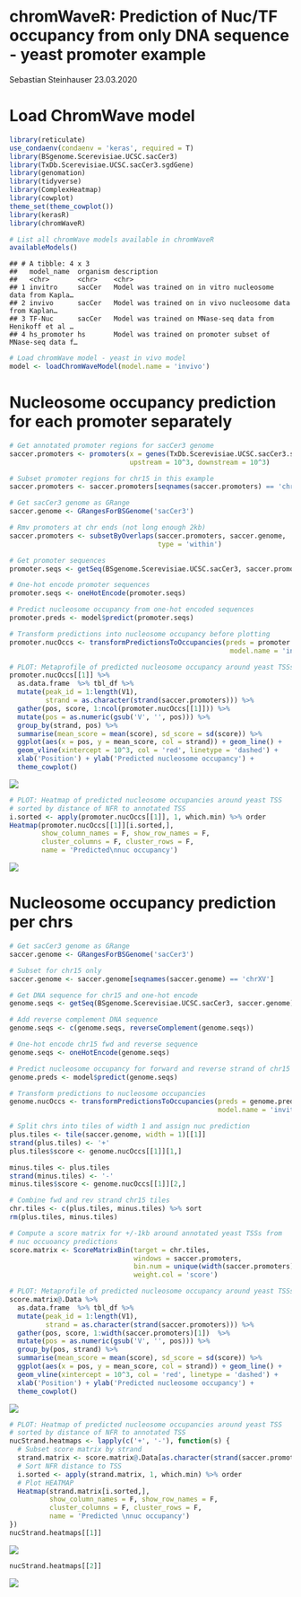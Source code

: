 chromWaveR: Prediction of Nuc/TF occupancy from only DNA sequence - yeast promoter example
================
Sebastian Steinhauser
23.03.2020

Load ChromWave model
====================

``` r
library(reticulate)
use_condaenv(condaenv = 'keras', required = T)
library(BSgenome.Scerevisiae.UCSC.sacCer3)
library(TxDb.Scerevisiae.UCSC.sacCer3.sgdGene)
library(genomation)
library(tidyverse)
library(ComplexHeatmap)
library(cowplot)
theme_set(theme_cowplot())
library(kerasR)
library(chromWaveR)

# List all chromWave models available in chromWaveR
availableModels()
```

    ## # A tibble: 4 x 3
    ##   model_name  organism description                                              
    ##   <chr>       <chr>    <chr>                                                    
    ## 1 invitro     sacCer   Model was trained on in vitro nucleosome data from Kapla…
    ## 2 invivo      sacCer   Model was trained on in vivo nucleosome data from Kaplan…
    ## 3 TF-Nuc      sacCer   Model was trained on MNase-seq data from Henikoff et al …
    ## 4 hs_promoter hs       Model was trained on promoter subset of MNase-seq data f…

``` r
# Load chromWave model - yeast in vivo model
model <- loadChromWaveModel(model.name = 'invivo')
```

Nucleosome occupancy prediction for each promoter separately
============================================================

``` r
# Get annotated promoter regions for sacCer3 genome
saccer.promoters <- promoters(x = genes(TxDb.Scerevisiae.UCSC.sacCer3.sgdGene),
                              upstream = 10^3, downstream = 10^3)

# Subset promoter regions for chr15 in this example
saccer.promoters <- saccer.promoters[seqnames(saccer.promoters) == 'chrXV']

# Get sacCer3 genome as GRange
saccer.genome <- GRangesForBSGenome('sacCer3')

# Rmv promoters at chr ends (not long enough 2kb)
saccer.promoters <- subsetByOverlaps(saccer.promoters, saccer.genome,
                                     type = 'within')

# Get promoter sequences
promoter.seqs <- getSeq(BSgenome.Scerevisiae.UCSC.sacCer3, saccer.promoters)

# One-hot encode promoter sequences
promoter.seqs <- oneHotEncode(promoter.seqs)

# Predict nucleosome occupancy from one-hot encoded sequences
promoter.preds <- model$predict(promoter.seqs)

# Transform predictions into nucleosome occupancy before plotting
promoter.nucOccs <- transformPredictionsToOccupancies(preds = promoter.preds,
                                                       model.name = 'invivo')

# PLOT: Metaprofile of predicted nucleosome occupancy around yeast TSSs
promoter.nucOccs[[1]] %>%
  as.data.frame  %>% tbl_df %>%
  mutate(peak_id = 1:length(V1),
         strand = as.character(strand(saccer.promoters))) %>%
  gather(pos, score, 1:ncol(promoter.nucOccs[[1]])) %>%
  mutate(pos = as.numeric(gsub('V', '', pos))) %>%
  group_by(strand, pos) %>%
  summarise(mean_score = mean(score), sd_score = sd(score)) %>%
  ggplot(aes(x = pos, y = mean_score, col = strand)) + geom_line() +
  geom_vline(xintercept = 10^3, col = 'red', linetype = 'dashed') +
  xlab('Position') + ylab('Predicted nucleosome occupancy') +
  theme_cowplot()
```

![](chromWaveR_example_files/figure-markdown_github/chunk_chromwaver_promoterPred-1.png)

``` r
# PLOT: Heatmap of predicted nucleosome occupancies around yeast TSS
# sorted by distance of NFR to annotated TSS
i.sorted <- apply(promoter.nucOccs[[1]], 1, which.min) %>% order
Heatmap(promoter.nucOccs[[1]][i.sorted,],
        show_column_names = F, show_row_names = F,
        cluster_columns = F, cluster_rows = F,
        name = 'Predicted\nnuc occupancy')
```

![](chromWaveR_example_files/figure-markdown_github/chunk_chromwaver_promoterPred-2.png)

Nucleosome occupancy prediction per chrs
========================================

``` r
# Get sacCer3 genome as GRange
saccer.genome <- GRangesForBSGenome('sacCer3')

# Subset for chr15 only
saccer.genome <- saccer.genome[seqnames(saccer.genome) == 'chrXV']

# Get DNA sequence for chr15 and one-hot encode
genome.seqs <- getSeq(BSgenome.Scerevisiae.UCSC.sacCer3, saccer.genome)

# Add reverse complement DNA sequence
genome.seqs <- c(genome.seqs, reverseComplement(genome.seqs))

# One-hot encode chr15 fwd and reverse sequence
genome.seqs <- oneHotEncode(genome.seqs)

# Predict nucleosome occupancy for forward and reverse strand of chr15
genome.preds <- model$predict(genome.seqs)

# Transform predictions to nucleosome occupancies
genome.nucOccs <- transformPredictionsToOccupancies(preds = genome.preds,
                                                    model.name = 'invitro')

# Split chrs into tiles of width 1 and assign nuc prediction
plus.tiles <- tile(saccer.genome, width = 1)[[1]]
strand(plus.tiles) <- '+'
plus.tiles$score <- genome.nucOccs[[1]][1,]

minus.tiles <- plus.tiles
strand(minus.tiles) <- '-'
minus.tiles$score <- genome.nucOccs[[1]][2,]

# Combine fwd and rev strand chr15 tiles
chr.tiles <- c(plus.tiles, minus.tiles) %>% sort
rm(plus.tiles, minus.tiles)

# Compute a score matrix for +/-1kb around annotated yeast TSSs from
# nuc occuoancy predictions
score.matrix <- ScoreMatrixBin(target = chr.tiles,
                               windows = saccer.promoters,
                               bin.num = unique(width(saccer.promoters)),
                               weight.col = 'score')

# PLOT: Metaprofile of predicted nucleosome occupancy around yeast TSSs
score.matrix@.Data %>%
  as.data.frame  %>% tbl_df %>%
  mutate(peak_id = 1:length(V1),
         strand = as.character(strand(saccer.promoters))) %>%
  gather(pos, score, 1:width(saccer.promoters)[1])  %>%
  mutate(pos = as.numeric(gsub('V', '', pos))) %>%
  group_by(pos, strand) %>%
  summarise(mean_score = mean(score), sd_score = sd(score)) %>%
  ggplot(aes(x = pos, y = mean_score, col = strand)) + geom_line() +
  geom_vline(xintercept = 10^3, col = 'red', linetype = 'dashed') +
  xlab('Position') + ylab('Predicted nucleosome occupancy') +
  theme_cowplot()
```

![](chromWaveR_example_files/figure-markdown_github/chunk_chromwaver_chrPred-1.png)

``` r
# PLOT: Heatmap of predicted nucleosome occupancies around yeast TSS
# sorted by distance of NFR to annotated TSS
nucStrand.heatmaps <- lapply(c('+', '-'), function(s) {
  # Subset score matrix by strand
  strand.matrix <- score.matrix@.Data[as.character(strand(saccer.promoters)) == s,]
  # Sort NFR distance to TSS
  i.sorted <- apply(strand.matrix, 1, which.min) %>% order
  # Plot HEATMAP
  Heatmap(strand.matrix[i.sorted,],
          show_column_names = F, show_row_names = F,
          cluster_columns = F, cluster_rows = F,
          name = 'Predicted \nnuc occupancy')
})
nucStrand.heatmaps[[1]]
```

![](chromWaveR_example_files/figure-markdown_github/chunk_chromwaver_chrPred-2.png)

``` r
nucStrand.heatmaps[[2]]
```

![](chromWaveR_example_files/figure-markdown_github/chunk_chromwaver_chrPred-3.png)
